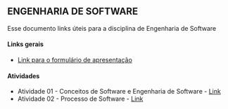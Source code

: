 ## ENGENHARIA DE SOFTWARE

Esse documento links úteis para a disciplina de Engenharia de Software

#### Links gerais
- [Link para o formulário de apresentação](https://forms.gle/sZVXma9npwhqdnJY8)


#### Atividades

- Atividade 01 - Conceitos de Software e Engenharia de Software - [Link](https://forms.gle/KxHZWNUJGJYCL4pF7)
- Atividade 02 - Processo de Software - [Link](https://forms.gle/m4cpe4dsjg9U45Qa7)